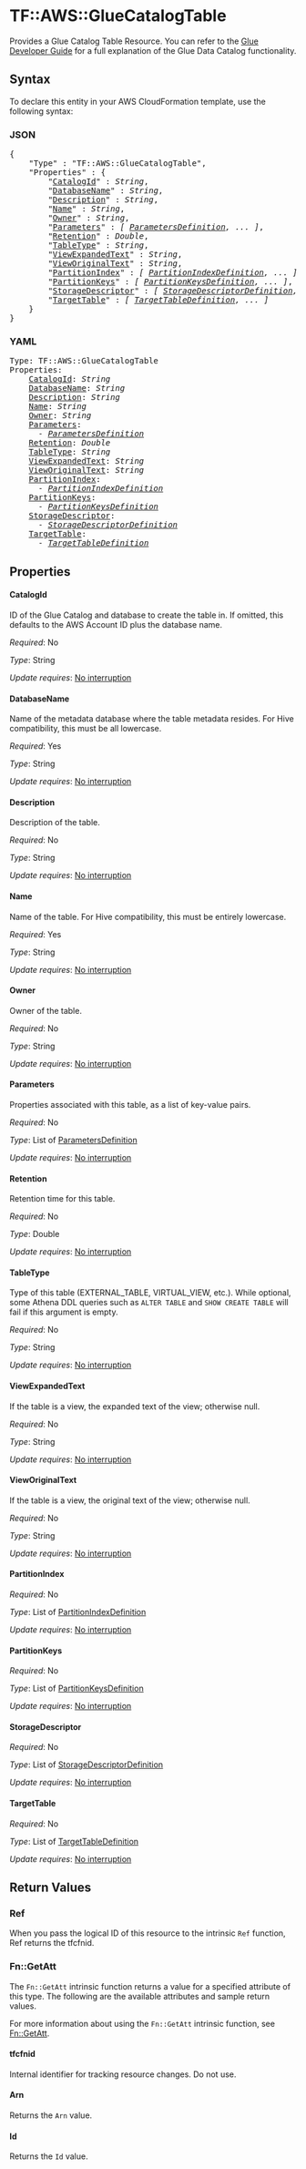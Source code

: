 # TF::AWS::GlueCatalogTable

Provides a Glue Catalog Table Resource. You can refer to the [Glue Developer Guide](http://docs.aws.amazon.com/glue/latest/dg/populate-data-catalog.html) for a full explanation of the Glue Data Catalog functionality.

## Syntax

To declare this entity in your AWS CloudFormation template, use the following syntax:

### JSON

<pre>
{
    "Type" : "TF::AWS::GlueCatalogTable",
    "Properties" : {
        "<a href="#catalogid" title="CatalogId">CatalogId</a>" : <i>String</i>,
        "<a href="#databasename" title="DatabaseName">DatabaseName</a>" : <i>String</i>,
        "<a href="#description" title="Description">Description</a>" : <i>String</i>,
        "<a href="#name" title="Name">Name</a>" : <i>String</i>,
        "<a href="#owner" title="Owner">Owner</a>" : <i>String</i>,
        "<a href="#parameters" title="Parameters">Parameters</a>" : <i>[ <a href="parametersdefinition.md">ParametersDefinition</a>, ... ]</i>,
        "<a href="#retention" title="Retention">Retention</a>" : <i>Double</i>,
        "<a href="#tabletype" title="TableType">TableType</a>" : <i>String</i>,
        "<a href="#viewexpandedtext" title="ViewExpandedText">ViewExpandedText</a>" : <i>String</i>,
        "<a href="#vieworiginaltext" title="ViewOriginalText">ViewOriginalText</a>" : <i>String</i>,
        "<a href="#partitionindex" title="PartitionIndex">PartitionIndex</a>" : <i>[ <a href="partitionindexdefinition.md">PartitionIndexDefinition</a>, ... ]</i>,
        "<a href="#partitionkeys" title="PartitionKeys">PartitionKeys</a>" : <i>[ <a href="partitionkeysdefinition.md">PartitionKeysDefinition</a>, ... ]</i>,
        "<a href="#storagedescriptor" title="StorageDescriptor">StorageDescriptor</a>" : <i>[ <a href="storagedescriptordefinition.md">StorageDescriptorDefinition</a>, ... ]</i>,
        "<a href="#targettable" title="TargetTable">TargetTable</a>" : <i>[ <a href="targettabledefinition.md">TargetTableDefinition</a>, ... ]</i>
    }
}
</pre>

### YAML

<pre>
Type: TF::AWS::GlueCatalogTable
Properties:
    <a href="#catalogid" title="CatalogId">CatalogId</a>: <i>String</i>
    <a href="#databasename" title="DatabaseName">DatabaseName</a>: <i>String</i>
    <a href="#description" title="Description">Description</a>: <i>String</i>
    <a href="#name" title="Name">Name</a>: <i>String</i>
    <a href="#owner" title="Owner">Owner</a>: <i>String</i>
    <a href="#parameters" title="Parameters">Parameters</a>: <i>
      - <a href="parametersdefinition.md">ParametersDefinition</a></i>
    <a href="#retention" title="Retention">Retention</a>: <i>Double</i>
    <a href="#tabletype" title="TableType">TableType</a>: <i>String</i>
    <a href="#viewexpandedtext" title="ViewExpandedText">ViewExpandedText</a>: <i>String</i>
    <a href="#vieworiginaltext" title="ViewOriginalText">ViewOriginalText</a>: <i>String</i>
    <a href="#partitionindex" title="PartitionIndex">PartitionIndex</a>: <i>
      - <a href="partitionindexdefinition.md">PartitionIndexDefinition</a></i>
    <a href="#partitionkeys" title="PartitionKeys">PartitionKeys</a>: <i>
      - <a href="partitionkeysdefinition.md">PartitionKeysDefinition</a></i>
    <a href="#storagedescriptor" title="StorageDescriptor">StorageDescriptor</a>: <i>
      - <a href="storagedescriptordefinition.md">StorageDescriptorDefinition</a></i>
    <a href="#targettable" title="TargetTable">TargetTable</a>: <i>
      - <a href="targettabledefinition.md">TargetTableDefinition</a></i>
</pre>

## Properties

#### CatalogId

ID of the Glue Catalog and database to create the table in. If omitted, this defaults to the AWS Account ID plus the database name.

_Required_: No

_Type_: String

_Update requires_: [No interruption](https://docs.aws.amazon.com/AWSCloudFormation/latest/UserGuide/using-cfn-updating-stacks-update-behaviors.html#update-no-interrupt)

#### DatabaseName

Name of the metadata database where the table metadata resides. For Hive compatibility, this must be all lowercase.

_Required_: Yes

_Type_: String

_Update requires_: [No interruption](https://docs.aws.amazon.com/AWSCloudFormation/latest/UserGuide/using-cfn-updating-stacks-update-behaviors.html#update-no-interrupt)

#### Description

Description of the table.

_Required_: No

_Type_: String

_Update requires_: [No interruption](https://docs.aws.amazon.com/AWSCloudFormation/latest/UserGuide/using-cfn-updating-stacks-update-behaviors.html#update-no-interrupt)

#### Name

Name of the table. For Hive compatibility, this must be entirely lowercase.

_Required_: Yes

_Type_: String

_Update requires_: [No interruption](https://docs.aws.amazon.com/AWSCloudFormation/latest/UserGuide/using-cfn-updating-stacks-update-behaviors.html#update-no-interrupt)

#### Owner

Owner of the table.

_Required_: No

_Type_: String

_Update requires_: [No interruption](https://docs.aws.amazon.com/AWSCloudFormation/latest/UserGuide/using-cfn-updating-stacks-update-behaviors.html#update-no-interrupt)

#### Parameters

Properties associated with this table, as a list of key-value pairs.

_Required_: No

_Type_: List of <a href="parametersdefinition.md">ParametersDefinition</a>

_Update requires_: [No interruption](https://docs.aws.amazon.com/AWSCloudFormation/latest/UserGuide/using-cfn-updating-stacks-update-behaviors.html#update-no-interrupt)

#### Retention

Retention time for this table.

_Required_: No

_Type_: Double

_Update requires_: [No interruption](https://docs.aws.amazon.com/AWSCloudFormation/latest/UserGuide/using-cfn-updating-stacks-update-behaviors.html#update-no-interrupt)

#### TableType

Type of this table (EXTERNAL_TABLE, VIRTUAL_VIEW, etc.). While optional, some Athena DDL queries such as `ALTER TABLE` and `SHOW CREATE TABLE` will fail if this argument is empty.

_Required_: No

_Type_: String

_Update requires_: [No interruption](https://docs.aws.amazon.com/AWSCloudFormation/latest/UserGuide/using-cfn-updating-stacks-update-behaviors.html#update-no-interrupt)

#### ViewExpandedText

If the table is a view, the expanded text of the view; otherwise null.

_Required_: No

_Type_: String

_Update requires_: [No interruption](https://docs.aws.amazon.com/AWSCloudFormation/latest/UserGuide/using-cfn-updating-stacks-update-behaviors.html#update-no-interrupt)

#### ViewOriginalText

If the table is a view, the original text of the view; otherwise null.

_Required_: No

_Type_: String

_Update requires_: [No interruption](https://docs.aws.amazon.com/AWSCloudFormation/latest/UserGuide/using-cfn-updating-stacks-update-behaviors.html#update-no-interrupt)

#### PartitionIndex

_Required_: No

_Type_: List of <a href="partitionindexdefinition.md">PartitionIndexDefinition</a>

_Update requires_: [No interruption](https://docs.aws.amazon.com/AWSCloudFormation/latest/UserGuide/using-cfn-updating-stacks-update-behaviors.html#update-no-interrupt)

#### PartitionKeys

_Required_: No

_Type_: List of <a href="partitionkeysdefinition.md">PartitionKeysDefinition</a>

_Update requires_: [No interruption](https://docs.aws.amazon.com/AWSCloudFormation/latest/UserGuide/using-cfn-updating-stacks-update-behaviors.html#update-no-interrupt)

#### StorageDescriptor

_Required_: No

_Type_: List of <a href="storagedescriptordefinition.md">StorageDescriptorDefinition</a>

_Update requires_: [No interruption](https://docs.aws.amazon.com/AWSCloudFormation/latest/UserGuide/using-cfn-updating-stacks-update-behaviors.html#update-no-interrupt)

#### TargetTable

_Required_: No

_Type_: List of <a href="targettabledefinition.md">TargetTableDefinition</a>

_Update requires_: [No interruption](https://docs.aws.amazon.com/AWSCloudFormation/latest/UserGuide/using-cfn-updating-stacks-update-behaviors.html#update-no-interrupt)

## Return Values

### Ref

When you pass the logical ID of this resource to the intrinsic `Ref` function, Ref returns the tfcfnid.

### Fn::GetAtt

The `Fn::GetAtt` intrinsic function returns a value for a specified attribute of this type. The following are the available attributes and sample return values.

For more information about using the `Fn::GetAtt` intrinsic function, see [Fn::GetAtt](https://docs.aws.amazon.com/AWSCloudFormation/latest/UserGuide/intrinsic-function-reference-getatt.html).

#### tfcfnid

Internal identifier for tracking resource changes. Do not use.

#### Arn

Returns the <code>Arn</code> value.

#### Id

Returns the <code>Id</code> value.

